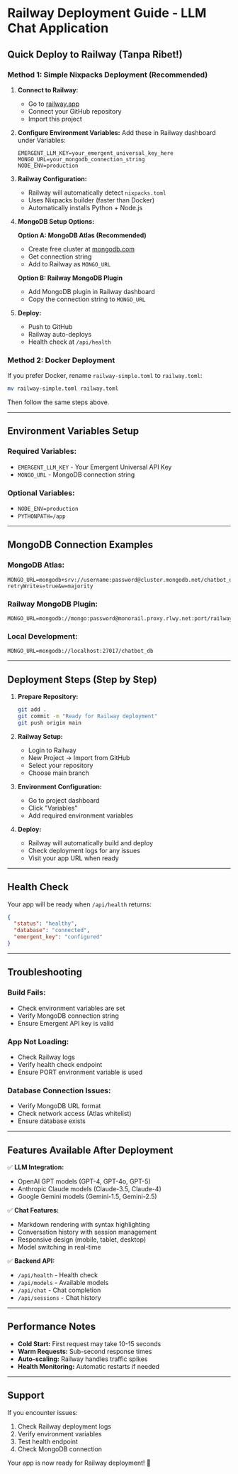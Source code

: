 # Railway Deployment Guide - LLM Chat Application

## Quick Deploy to Railway (Tanpa Ribet!)

### Method 1: Simple Nixpacks Deployment (Recommended)

1. **Connect to Railway:**
   - Go to [railway.app](https://railway.app)
   - Connect your GitHub repository
   - Import this project

2. **Configure Environment Variables:**
   Add these in Railway dashboard under Variables:
   ```
   EMERGENT_LLM_KEY=your_emergent_universal_key_here
   MONGO_URL=your_mongodb_connection_string
   NODE_ENV=production
   ```

3. **Railway Configuration:**
   - Railway will automatically detect `nixpacks.toml`
   - Uses Nixpacks builder (faster than Docker)
   - Automatically installs Python + Node.js

4. **MongoDB Setup Options:**
   
   **Option A: MongoDB Atlas (Recommended)**
   - Create free cluster at [mongodb.com](https://cloud.mongodb.com)
   - Get connection string
   - Add to Railway as `MONGO_URL`

   **Option B: Railway MongoDB Plugin**
   - Add MongoDB plugin in Railway dashboard
   - Copy the connection string to `MONGO_URL`

5. **Deploy:**
   - Push to GitHub
   - Railway auto-deploys
   - Health check at `/api/health`

### Method 2: Docker Deployment

If you prefer Docker, rename `railway-simple.toml` to `railway.toml`:

```bash
mv railway-simple.toml railway.toml
```

Then follow the same steps above.

---

## Environment Variables Setup

### Required Variables:
- `EMERGENT_LLM_KEY` - Your Emergent Universal API Key
- `MONGO_URL` - MongoDB connection string

### Optional Variables:
- `NODE_ENV=production`
- `PYTHONPATH=/app`

---

## MongoDB Connection Examples

### MongoDB Atlas:
```
MONGO_URL=mongodb+srv://username:password@cluster.mongodb.net/chatbot_db?retryWrites=true&w=majority
```

### Railway MongoDB Plugin:
```
MONGO_URL=mongodb://mongo:password@monorail.proxy.rlwy.net:port/railway
```

### Local Development:
```
MONGO_URL=mongodb://localhost:27017/chatbot_db
```

---

## Deployment Steps (Step by Step)

1. **Prepare Repository:**
   ```bash
   git add .
   git commit -m "Ready for Railway deployment"
   git push origin main
   ```

2. **Railway Setup:**
   - Login to Railway
   - New Project → Import from GitHub
   - Select your repository
   - Choose main branch

3. **Environment Configuration:**
   - Go to project dashboard
   - Click "Variables"
   - Add required environment variables

4. **Deploy:**
   - Railway will automatically build and deploy
   - Check deployment logs for any issues
   - Visit your app URL when ready

---

## Health Check

Your app will be ready when `/api/health` returns:
```json
{
  "status": "healthy",
  "database": "connected",
  "emergent_key": "configured"
}
```

---

## Troubleshooting

### Build Fails:
- Check environment variables are set
- Verify MongoDB connection string
- Ensure Emergent API key is valid

### App Not Loading:
- Check Railway logs
- Verify health check endpoint
- Ensure PORT environment variable is used

### Database Connection Issues:
- Verify MongoDB URL format
- Check network access (Atlas whitelist)
- Ensure database exists

---

## Features Available After Deployment

✅ **LLM Integration:**
- OpenAI GPT models (GPT-4, GPT-4o, GPT-5)
- Anthropic Claude models (Claude-3.5, Claude-4)
- Google Gemini models (Gemini-1.5, Gemini-2.5)

✅ **Chat Features:**
- Markdown rendering with syntax highlighting
- Conversation history with session management
- Responsive design (mobile, tablet, desktop)
- Model switching in real-time

✅ **Backend API:**
- `/api/health` - Health check
- `/api/models` - Available models
- `/api/chat` - Chat completion
- `/api/sessions` - Chat history

---

## Performance Notes

- **Cold Start:** First request may take 10-15 seconds
- **Warm Requests:** Sub-second response times
- **Auto-scaling:** Railway handles traffic spikes
- **Health Monitoring:** Automatic restarts if needed

---

## Support

If you encounter issues:
1. Check Railway deployment logs
2. Verify environment variables
3. Test health endpoint
4. Check MongoDB connection

Your app is now ready for Railway deployment! 🚀